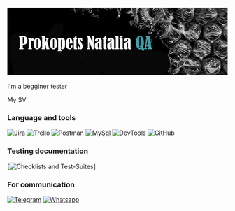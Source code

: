 ![Header](https://github.com/natali7670/natali7670/blob/main/assets/%D0%B4%D0%BB%D1%8F%20git.jpg)

I'm a begginer tester

My SV

### Language and tools
![Jira](https://img.shields.io/badge/-Jira-090909?style=for-the-badge&logo=Jira&logoColor=004FC6)
![Trello](https://img.shields.io/badge/-Trello-090909?style=for-the-badge&logo=Trello&logoColor=095AD2)
![Postman](https://img.shields.io/badge/-Postman-090909?style=for-the-badge&logo=Postman&logoColor=FF6C37)
![MySql](https://img.shields.io/badge/-MySql-090909?style=for-the-badge&logo=MySql&logoColor=E26D00)
![DevTools](https://img.shields.io/badge/-DevTools-090909?style=for-the-badge&logo=DevTools&logoColor=0476E6)
![GitHub](https://img.shields.io/badge/-GitHub-090909?style=for-the-badge&logo=GitHub&logoColor=FFFFFF)

### Testing documentation
[![Checklists and Test-Suites](https://docs.google.com/spreadsheets/d/16dM1MkA8Ffha4pUq7xS2lJ0WZvo4xwWw/edit?usp=share_link&ouid=111274864958305657991&rtpof=true&sd=true)]

### For communication
[![Telegram](https://img.shields.io/badge/-Telegram-090909?style=for-the-badge&logo=Telegram&logoColor=25A2E0)](https://t.me/N7670)
[![Whatsapp](https://img.shields.io/badge/-Whatsapp-090909?style=for-the-badge&logo=Whatsapp&logoColor=59F878)](https://wa.me/qr/3UIZTM6YNULVI1)
